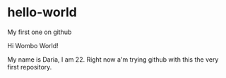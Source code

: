 # hello-world
My first one on github

Hi Wombo World!

My name is Daria, I am 22.
Right now a'm trying github with this the very first repository.
